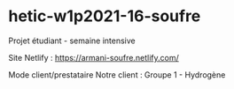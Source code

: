 # hetic-w1p2021-16-soufre
Projet étudiant - semaine intensive

Site Netlify : https://armani-soufre.netlify.com/

Mode client/prestataire
Notre client : Groupe 1 - Hydrogène
